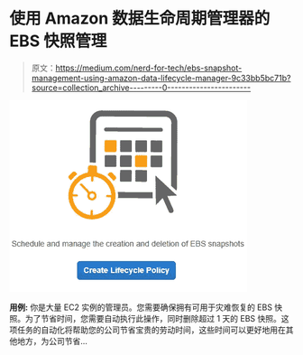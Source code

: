 # 使用 Amazon 数据生命周期管理器的 EBS 快照管理

> 原文：<https://medium.com/nerd-for-tech/ebs-snapshot-management-using-amazon-data-lifecycle-manager-9c33bb5bc71b?source=collection_archive---------0----------------------->

![](img/64488051e50770d66cf035b9c7f9ff17.png)

**用例:**
你是大量 EC2 实例的管理员。您需要确保拥有可用于灾难恢复的 EBS 快照。为了节省时间，您需要自动执行此操作，同时删除超过 1 天的 EBS 快照。这项任务的自动化将帮助您的公司节省宝贵的劳动时间，这些时间可以更好地用在其他地方，为公司节省…